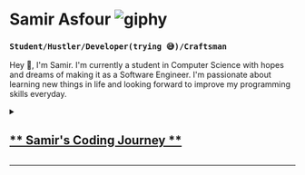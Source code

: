 # Samir Asfour ![giphy](https://github.com/KingAsfour/KingAsfour/assets/96599951/620cf300-1129-4f12-ae4f-185d23b1b686)
### `Student/Hustler/Developer(trying 😅)/Craftsman`

Hey 👋, I'm Samir. I'm currently a student in Computer Science with hopes and dreams of making it as a Software Engineer. I'm passionate about learning new things in life and looking forward to improve my programming skills everyday.

<details>
  <summary><h2><u>** Samir's Coding Journey **</u></h2></summary>

  My coding journey started in 2021 when I decided to apply for the Computer Science program at Dawson College. I didn't know any basics and was just looking forward to learning a new skill, especially because of my friends having solid knowledge in the field of programming.

  I came to class each semester and learned a lot of important concepts, slowly falling in love with the process. I started exploring unfamiliar territories like Unity and even dipped into a bit of Blender. Creating a flappy bird-like game was a challenging task, but the sense of accomplishment was immense. 

  Even though it was a simple project, I was genuinely happy with the result and thrilled to navigate an unknown environment. Since that day, I've been hungry for knowledge, always excited to delve into new concepts, languages, frameworks, and more.

  Looking ahead, I'm eager to continue my journey and explore new horizons in the vast world of coding.
</details>

---
